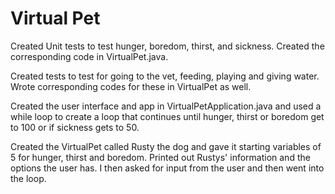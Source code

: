 # Virtual Pet

Created Unit tests to test hunger, boredom, thirst, and sickness. Created the corresponding code in VirtualPet.java.

Created tests to test for going to the vet, feeding, playing and giving water. Wrote corresponding codes for these in VirtualPet as well.

Created the user interface and app in VirtualPetApplication.java and used a while loop to create a loop that continues until hunger, thirst or boredom get to 100 or if sickness gets to 50.

Created the VirtualPet called Rusty the dog and gave it starting variables of 5 for hunger, thirst and boredom. Printed out Rustys' information and the options the user has. I then asked for input from the user and then went into the loop.